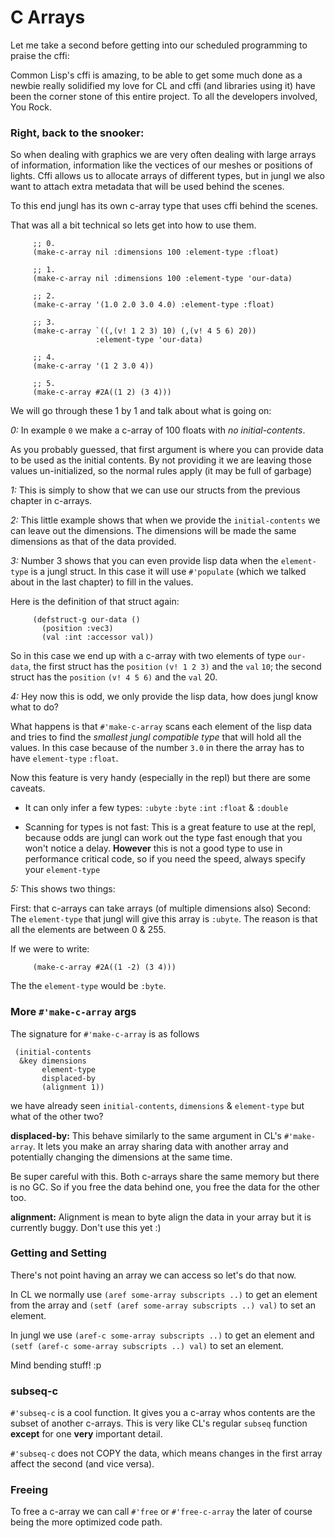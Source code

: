 # C Arrays

Let me take a second before getting into our scheduled programming to praise the cffi:

Common Lisp's cffi is amazing, to be able to get some much done as a newbie really solidified my love for CL and cffi (and libraries using it) have been the corner stone of this entire project. To all the developers involved, You Rock.

### Right, back to the snooker:

So when dealing with graphics we are very often dealing with large arrays of information, information like the vectices of our meshes or positions of lights. Cffi allows us to allocate arrays of different types, but in jungl we also want to attach extra metadata that will be used behind the scenes.

To this end jungl has its own c-array type that uses cffi behind the scenes.

That was all a bit technical so lets get into how to use them.

```
	 ;; 0.
	 (make-c-array nil :dimensions 100 :element-type :float)

	 ;; 1.
	 (make-c-array nil :dimensions 100 :element-type 'our-data)

	 ;; 2.
	 (make-c-array '(1.0 2.0 3.0 4.0) :element-type :float)

	 ;; 3.
	 (make-c-array `((,(v! 1 2 3) 10) (,(v! 4 5 6) 20))
                   :element-type 'our-data)

	 ;; 4.
     (make-c-array '(1 2 3.0 4))

	 ;; 5.
	 (make-c-array #2A((1 2) (3 4)))
```

We will go through these 1 by 1 and talk about what is going on:

*0:*
In example `0` we make a c-array of 100 floats with *no initial-contents*.

As you probably guessed, that first argument is where you can provide data to be used as the initial contents. By not providing it we are leaving those values un-initialized, so the normal rules apply (it may be full of garbage)

*1:*
This is simply to show that we can use our structs from the previous chapter in c-arrays.

*2:*
This little example shows that when we provide the `initial-contents` we can leave out the dimensions. The dimensions will be made the same dimensions as that of the data provided.

*3:*
Number 3 shows that you can even provide lisp data when the `element-type` is a jungl struct. In this case it will use `#'populate` (which we talked about in the last chapter) to fill in the values.

Here is the definition of that struct again:

```
	 (defstruct-g our-data ()
	   (position :vec3)
	   (val :int :accessor val))
```

So in this case we end up with a c-array with two elements of type `our-data`, the first struct has the `position` `(v! 1 2 3)` and the `val` `10`; the second struct has the `position` `(v! 4 5 6)` and the `val` 20.

*4:*
Hey now this is odd, we only provide the lisp data, how does jungl know what to do?

What happens is that `#'make-c-array` scans each element of the lisp data and tries to find the *smallest jungl compatible type* that will hold all the values. In this case because of the number `3.0` in there the array has to have `element-type` `:float`.

Now this feature is very handy (especially in the repl) but there are some caveats.

- It can only infer a few types:
  `:ubyte` `:byte` `:int` `:float` & `:double`

- Scanning for types is not fast:
  This is a great feature to use at the repl, because odds are jungl can work out the type fast enough that you won't notice a delay. **However** this is not a good type to use in performance critical code, so if you need the speed, always specify your `element-type`

*5:*
This shows two things:

First: that c-arrays can take arrays (of multiple dimensions also)
Second: The `element-type` that jungl will give this array is `:ubyte`. The reason is that all the elements are between 0 & 255.

If we were to write:

```
	 (make-c-array #2A((1 -2) (3 4)))
```

The the `element-type` would be `:byte`.


### More `#'make-c-array` args

The signature for `#'make-c-array` is as follows

```
 (initial-contents
  &key dimensions
       element-type
	   displaced-by
	   (alignment 1))
```

we have already seen `initial-contents`, `dimensions` & `element-type` but what of the other two?

**displaced-by:**
This behave similarly to the same argument in CL's `#'make-array`. It lets you make an array sharing data with another array and potentially changing the dimensions at the same time.

Be super careful with this. Both c-arrays share the same memory but there is no GC. So if you free the data behind one, you free the data for the other too.

**alignment:**
Alignment is mean to byte align the data in your array but it is currently buggy. Don't use this yet :)


### Getting and Setting

There's not point having an array we can access so let's do that now.

In CL we normally use `(aref some-array subscripts ..)` to get an element from the array and `(setf (aref some-array subscripts ..) val)` to set an element.

In jungl we use `(aref-c some-array subscripts ..)` to get an element and `(setf (aref-c some-array subscripts ..) val)` to set an element.

Mind bending stuff! :p

### subseq-c

`#'subseq-c` is a cool function. It gives you a c-array whos contents are the subset of another c-arrays. This is very like CL's regular `subseq` function **except** for one **very** important detail.

`#'subseq-c` does not COPY the data, which means changes in the first array affect the second (and vice versa).

### Freeing

To free a c-array we can call `#'free` or `#'free-c-array` the later of course being the more optimized code path.
